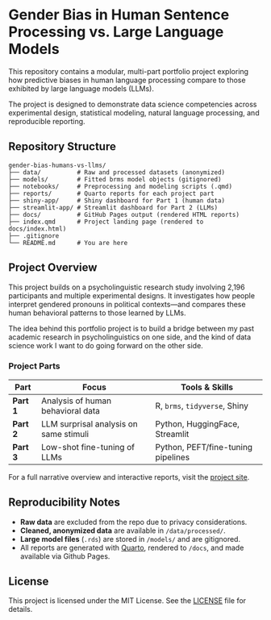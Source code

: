 # Gender Bias in Human Sentence Processing vs. Large Language Models

This repository contains a modular, multi-part portfolio project exploring how predictive biases in human language processing compare to those exhibited by large language models (LLMs).

The project is designed to demonstrate data science competencies across experimental design, statistical modeling, natural language processing, and reproducible reporting.

## Repository Structure

```
gender-bias-humans-vs-llms/
├── data/          # Raw and processed datasets (anonymized)
├── models/        # Fitted brms model objects (gitignored)
├── notebooks/     # Preprocessing and modeling scripts (.qmd)
├── reports/       # Quarto reports for each project part
├── shiny-app/     # Shiny dashboard for Part 1 (human data)
├── streamlit-app/ # Streamlit dashboard for Part 2 (LLMs)
├── docs/          # GitHub Pages output (rendered HTML reports)
├── index.qmd      # Project landing page (rendered to docs/index.html)
├── .gitignore
└── README.md      # You are here
```


## Project Overview

This project builds on a psycholinguistic research study involving 2,196 participants and multiple experimental designs. It investigates how people interpret gendered pronouns in political contexts—and compares these human behavioral patterns to those learned by LLMs.

The idea behind this portfolio project is to build a bridge between my past academic research in psycholinguistics on one side, and the kind of data science work I want to do going forward on the other side. 

### Project Parts

| Part | Focus | Tools & Skills |
|------|-------|----------------|
| **Part 1** | Analysis of human behavioral data | R, `brms`, `tidyverse`, Shiny |
| **Part 2** | LLM surprisal analysis on same stimuli | Python, HuggingFace, Streamlit |
| **Part 3** | Low-shot fine-tuning of LLMs | Python, PEFT/fine-tuning pipelines |

For a full narrative overview and interactive reports, visit the [project site](https://tpoppels.github.io/gender-bias-humans-vs-llms/).

## Reproducibility Notes

- **Raw data** are excluded from the repo due to privacy considerations.
- **Cleaned, anonymized data** are available in `/data/processed/`.
- **Large model files** (`.rds`) are stored in `/models/` and are gitignored.
- All reports are generated with [Quarto](https://quarto.org/), rendered to `/docs`, and made available via Github Pages.

## License

This project is licensed under the MIT License. See the [LICENSE](LICENSE) file for details.
